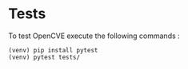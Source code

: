 Tests
=====

To test OpenCVE execute the following commands :

```
(venv) pip install pytest
(venv) pytest tests/
```
